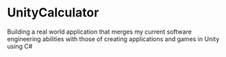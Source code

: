 # UnityCalculator
Building a real world application that merges my current software engineering abilities with those of creating applications and games in Unity using C#
